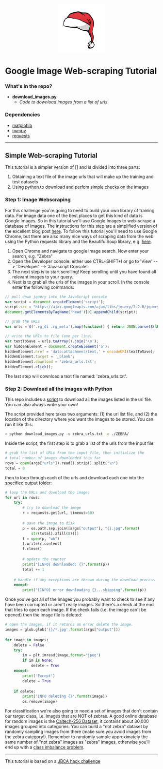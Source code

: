 <p align="center"><img width=30% src="https://github.com/as595/4IRSantaHack/blob/master/media/santa-hat.jpg"></p>


# Google Image Web-scraping Tutorial


### What's in the repo?

* **download_images.py**
    * *Code to download images from a list of urls*

### Dependencies

* [matplotlib](https://matplotlib.org/)
* [numpy](www.numpy.org/)
* [requests](docs.python-requests.org/en/master/)

------

## Simple Web-scraping  Tutorial

This tutorial is a simpler version of [] and is divided into three parts:

1. Obtaining a text file of the image urls that will make up the training and test datasets
2. Using python to download and perfom simple checks on the images

### Step 1: Image Webscraping

For this challenge you're going to need to build your own library of training data. For image data one of the best places to get this kind of data is Google Images. So in this tutorial we'll use Google Images to web-scrape a database of images. The instructions for this step are a simplified version of the excellent blog post [here](https://www.pyimagesearch.com/2017/12/04/how-to-create-a-deep-learning-dataset-using-google-images/). To follow this tutorial you'll need to use Google Chrome, but there are also many nice ways of scraping data from the web using the Python requests library and the BeautifulSoup library, e.g. [here](https://allofyourbases.com/2017/10/08/web-scraping-youtube-in-python/).

1. Open Chrome and navigate to google image search. Now enter your search, e.g. "Zebra"
2. Open the Developer console: either use CTRL+SHIFT+I or go to 'View' --> 'Developer' --> 'Javascript Console'. 
3. The next step is to start scrolling! Keep scrolling until you have found all relevant images to your query.
4. Next is to grab all the urls of the images in your scroll. In the console enter the following commands:

```javascript
// pull down jquery into the JavaScript console
var script = document.createElement('script');
script.src = "https://ajax.googleapis.com/ajax/libs/jquery/2.2.0/jquery.min.js";
document.getElementsByTagName('head')[0].appendChild(script);
```
```javascript
// grab the URLs
var urls = $('.rg_di .rg_meta').map(function() { return JSON.parse($(this).text()).ou; });
```

```javascript
// write the URls to file (one per line)
var textToSave = urls.toArray().join('\n');
var hiddenElement = document.createElement('a');
hiddenElement.href = 'data:attachment/text,' + encodeURI(textToSave);
hiddenElement.target = '_blank';
hiddenElement.download = 'zebra_urls.txt';
hiddenElement.click();
```
The last step will download a text file named: 'zebra_urls.txt'.

### Step 2: Download all the images with Python

This repo includes a [script](https://github.com/darabigdata/IDWBotswana/blob/master/CHALLENGE-2/download_images.py) to download all the images listed in the url file. You can also always write your own!

The script provided here takes two arguments: (1) the url list file, and (2) the location of the directory where you want the images to be stored. You can run it like this:

```bash
> python download_images.py -u zebra_urls.txt -o ./ZEBRA/
```

Inside the script, the first step is to grab a list of the urls from the input file:

```python
# grab the list of URLs from the input file, then initialize the
# total number of images downloaded thus far
rows = open(args["urls"]).read().strip().split("\n")
total = 0
```

then to loop through each of the urls and download each one into the specified output folder:

```python
# loop the URLs and download the images
for url in rows:
	try:
		# try to download the image
		r = requests.get(url, timeout=60)
 
		# save the image to disk
		p = os.path.sep.join([args["output"], "{}.jpg".format(
			str(total).zfill(8))])
		f = open(p, "wb")
		f.write(r.content)
		f.close()
 
		# update the counter
		print("[INFO] downloaded: {}".format(p))
		total += 1
 
	# handle if any exceptions are thrown during the download process
	except:
		print("[INFO] error downloading {}...skipping".format(p))

```

Once you've got all of the images you probably want to check to see if any have been corrupted or aren't really images. So there's a check at the end that tries to open each image. If the check fails (i.e. the image can't be opened) then the image file is deleted:

```python
# open the images, if it returns an error delete the image.
images = glob.glob('{}/*.jpg'.format(args["output"]))

for image in images:
	delete = False
	try:
		im = plt.imread(image,format='jpeg')
		if im is None:
			delete = True
	except:
		print('Except')
		delete = True

	if delete:
		print('INFO deleting {}'.format(image))
		os.remove(image)		
```

For classification we're also going to need a set of images that don't contain our target class, i.e. images that are NOT of zebras. A good online database for random images is the [Caltech-256 Dataset](http://www.vision.caltech.edu/Image_Datasets/Caltech256/), it contains about 30,000 images grouped into categories. You can build a "not zebra" dataset by randomly sampling images from there (make sure you avoid images from the zebra category!). Remember to randomly sample approximately the same number of "not zebra" images as "zebra" images, otherwise you'll end up with a [class imbalance problem](https://towardsdatascience.com/dealing-with-imbalanced-classes-in-machine-learning-d43d6fa19d2). 

-----

This tutorial is based on a [JBCA hack challenge](https://github.com/hrampadarath/JBCA_Hack_Night_Dec/tree/master/google_images_webscraping)
